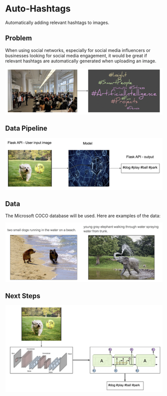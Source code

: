 # Auto-Hashtags

Automatically adding relevant hashtags to images.  
  
## Problem
When using social networks, especially for social media influencers or businesses looking for social media engagement, it would be great if relevant hashtags are automatically generated when uploading an image. 

![Alt text](./images/insight_example.jpg?raw=true "Title")

## Data Pipeline

![Alt text](./images/data_pipeline.jpg?raw=true "Title")

## Data

The Microsoft COCO database will be used. Here are examples of the data:

![Alt text](./images/coco_eg.jpg?raw=true "Title")

## Next Steps

![Alt text](./images/next_steps.jpg?raw=true "Title")
